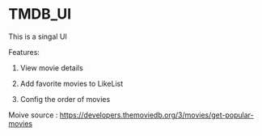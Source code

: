 # TMDB_UI
This is a singal UI

Features:

1. View movie details

2. Add favorite movies to LikeList

3. Config the order of movies

Moive source : https://developers.themoviedb.org/3/movies/get-popular-movies

